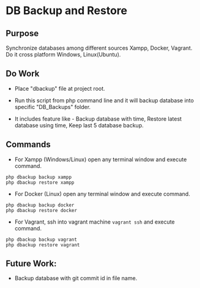 # DB Backup and Restore

## Purpose
Synchronize databases among different sources Xampp, Docker, Vagrant. Do it cross platform Windows, Linux(Ubuntu).

## Do Work
* Place "dbackup" file at project root.

* Run this script from php command line and it will backup database into specific "DB_Backups" folder.

* It includes feature like - Backup database with time, Restore latest database using time, Keep last 5 database backup.

## Commands
* For Xampp (Windows/Linux) open any terminal window and execute command.
```shellscript
php dbackup backup xampp
php dbackup restore xampp
```

* For Docker (Linux) open any terminal window and execute command.
```shellscript
php dbackup backup docker
php dbackup restore docker
```

* For Vagrant, ssh into vagrant machine `vagrant ssh` and execute command.
```shellscript
php dbackup backup vagrant
php dbackup restore vagrant
```

## Future Work:
* Backup database with git commit id in file name.
